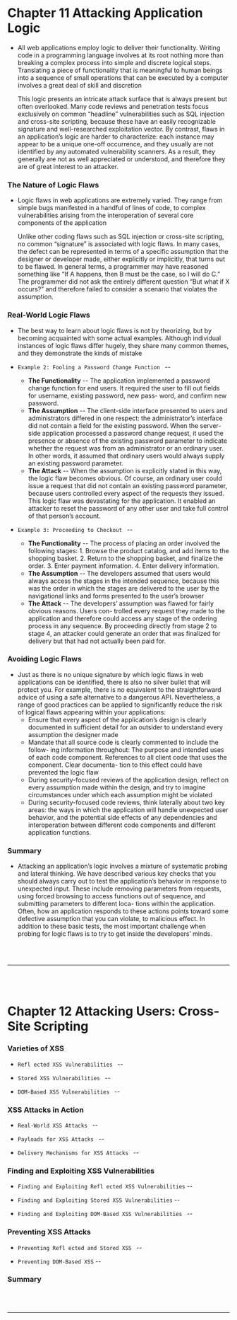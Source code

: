 # Chapter 11 Attacking Application Logic 

- All web applications employ logic to deliver their functionality. Writing code in a programming language involves at its root nothing more than breaking a complex process into simple and discrete logical steps. Translating a piece of functionality that is meaningful to human beings into a sequence of small operations that can be executed by a computer involves a great deal of skill and discretion

  This logic presents an intricate attack surface that is always present but often overlooked. Many code reviews and penetration tests focus exclusively on common “headline” vulnerabilities such as SQL injection and cross-site scripting, because these have an easily recognizable signature and well-researched exploitation vector. By contrast, flaws in an application’s logic are harder to characterize: each instance may appear to be a unique one-off occurrence, and they usually are not identified by any automated vulnerability scanners. As a result, they generally are not as well appreciated or understood, and therefore they are of great interest to an attacker.

### The Nature of Logic Flaws

- Logic flaws in web applications are extremely varied. They range from simple bugs manifested in a handful of lines of code, to complex vulnerabilities arising from the interoperation of several core components of the application

  Unlike other coding flaws such as SQL injection or cross-site scripting, no common “signature” is associated with logic flaws. In many cases, the defect can be represented in terms of a specific assumption that the designer or developer made, either explicitly or implicitly, that turns out to be flawed. In general terms, a programmer may have reasoned something like “If A happens, then B must be the case, so I will do C.” The programmer did not ask the entirely different question “But what if X occurs?” and therefore failed to consider a scenario that violates the assumption.

### Real-World Logic Flaws

- The best way to learn about logic flaws is not by theorizing, but by becoming acquainted with some actual examples. Although individual instances of logic flaws differ hugely, they share many common themes, and they demonstrate the kinds of mistake

- `Example 2: Fooling a Password Change Function ` --
  - __The Functionality__ -- The application implemented a password change function for end users. It required the user to fill out fields for username, existing password, new pass- word, and confirm new password.
  - __The Assumption__ -- The client-side interface presented to users and administrators differed in one respect: the administrator’s interface did not contain a field for the existing password. When the server-side application processed a password change request, it used the presence or absence of the existing password parameter to indicate whether the request was from an administrator or an ordinary user. In other words, it assumed that ordinary users would always supply an existing password parameter.
  - __The Attack__ -- When the assumption is explicitly stated in this way, the logic flaw becomes obvious. Of course, an ordinary user could issue a request that did not contain an existing password parameter, because users controlled every aspect of the requests they issued. This logic flaw was devastating for the application. It enabled an attacker to
reset the password of any other user and take full control of that person’s account.

- `Example 3: Proceeding to Checkout ` --
  - __The Functionality__ -- The process of placing an order involved the following stages: 1. Browse the product catalog, and add items to the shopping basket. 2. Return to the shopping basket, and finalize the order. 3. Enter payment information. 4. Enter delivery information.
  - __The Assumption__ -- The developers assumed that users would always access the stages in the intended sequence, because this was the order in which the stages are delivered to the user by the navigational links and forms presented to the user’s browser
  - __The Attack__ -- The developers’ assumption was flawed for fairly obvious reasons. Users con- trolled every request they made to the application and therefore could access any stage of the ordering process in any sequence. By proceeding directly from stage 2 to stage 4, an attacker could generate an order that was finalized for delivery but that had not actually been paid for.

### Avoiding Logic Flaws

- Just as there is no unique signature by which logic flaws in web applications can be identified, there is also no silver bullet that will protect you. For example, there is no equivalent to the straightforward advice of using a safe alternative to a dangerous API. Nevertheless, a range of good practices can be applied to significantly reduce the risk of logical flaws appearing within your applications:
  - Ensure that every aspect of the application’s design is clearly documented in sufficient detail for an outsider to understand every assumption the designer made
  - Mandate that all source code is clearly commented to include the follow- ing information throughout: The purpose and intended uses of each code component. References to all client code that uses the component. Clear documenta- tion to this effect could have prevented the logic flaw
  - During security-focused reviews of the application design, reflect on every assumption made within the design, and try to imagine circumstances under which each assumption might be violated
  - During security-focused code reviews, think laterally about two key areas: the ways in which the application will handle unexpected user behavior, and the potential side effects of any dependencies and interoperation between different code components and different application functions.

### Summary

- Attacking an application’s logic involves a mixture of systematic probing and lateral thinking. We have described various key checks that you should always carry out to test the application’s behavior in response to unexpected input. These include removing parameters from requests, using forced browsing to access functions out of sequence, and submitting parameters to different loca- tions within the application. Often, how an application responds to these actions points toward some defective assumption that you can violate, to malicious effect.
In addition to these basic tests, the most important challenge when probing for logic flaws is to try to get inside the developers’ minds.

<br>
<br>

---

<br>
<br>

# Chapter 12 Attacking Users: Cross-Site Scripting 

### Varieties of XSS 

- `Refl ected XSS Vulnerabilities ` --

- `Stored XSS Vulnerabilities ` --

- `DOM-Based XSS Vulnerabilities ` --

### XSS Attacks in Action 

- `Real-World XSS Attacks ` --

- `Payloads for XSS Attacks ` --

- `Delivery Mechanisms for XSS Attacks ` --

### Finding and Exploiting XSS Vulnerabilities

- `Finding and Exploiting Refl ected XSS Vulnerabilities` --

- `Finding and Exploiting Stored XSS Vulnerabilities` --

- `Finding and Exploiting DOM-Based XSS Vulnerabilities ` --

### Preventing XSS Attacks 

- `Preventing Refl ected and Stored XSS ` --

- `Preventing DOM-Based XSS` --

### Summary

<br>
<br>

---

<br>
<br>


